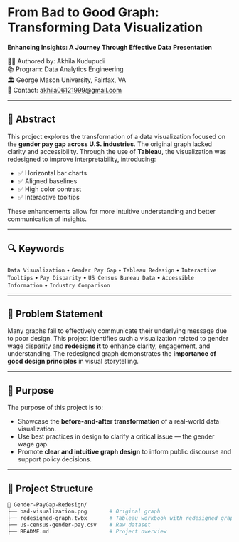 

# From Bad to Good Graph: Transforming Data Visualization

**Enhancing Insights: A Journey Through Effective Data Presentation**

👩‍💼 Authored by: Akhila Kudupudi  
📚 Program: Data Analytics Engineering  
🏛️ George Mason University, Fairfax, VA  
📧 Contact: akhila06121999@gmail.com

---

## 📄 Abstract

This project explores the transformation of a data visualization focused on the **gender pay gap across U.S. industries**. The original graph lacked clarity and accessibility. Through the use of **Tableau**, the visualization was redesigned to improve interpretability, introducing:

- ✅ Horizontal bar charts
- ✅ Aligned baselines
- ✅ High color contrast
- ✅ Interactive tooltips

These enhancements allow for more intuitive understanding and better communication of insights.

---

## 🔍 Keywords

`Data Visualization` • `Gender Pay Gap` • `Tableau Redesign` • `Interactive Tooltips` • `Pay Disparity` • `US Census Bureau Data` • `Accessible Information` • `Industry Comparison`

---

## 🎯 Problem Statement

Many graphs fail to effectively communicate their underlying message due to poor design. This project identifies such a visualization related to gender wage disparity and **redesigns it** to enhance clarity, engagement, and understanding. The redesigned graph demonstrates the **importance of good design principles** in visual storytelling.

---

## 🎯 Purpose

The purpose of this project is to:
- Showcase the **before-and-after transformation** of a real-world data visualization.
- Use best practices in design to clarify a critical issue — the gender wage gap.
- Promote **clear and intuitive graph design** to inform public discourse and support policy decisions.

---

## 📁 Project Structure

```bash
📂 Gender-PayGap-Redesign/
├── bad-visualization.png       # Original graph
├── redesigned-graph.twbx       # Tableau workbook with redesigned graph
├── us-census-gender-pay.csv    # Raw dataset
├── README.md                   # Project overview
